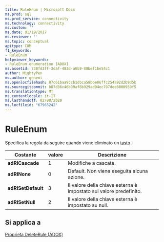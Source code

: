 ```yaml
---
title: RuleEnum | Microsoft Docs
ms.prod: sql
ms.prod_service: connectivity
ms.technology: connectivity
ms.custom: ''
ms.date: 01/19/2017
ms.reviewer: ''
ms.topic: conceptual
apitype: COM
f1_keywords:
- RuleEnum
helpviewer_keywords:
- RuleEnum enumeration [ADOX]
ms.assetid: 738fd3ff-3daf-483d-a0b9-88bef1be54c1
author: MightyPen
ms.author: genemi
ms.openlocfilehash: 87c61baa93cb1dbca58bbe86ffc254a92d2b9d5b
ms.sourcegitcommit: b87d36c46b39af8b929ad94ec707dee8800950f5
ms.translationtype: MT
ms.contentlocale: it-IT
ms.lasthandoff: 02/08/2020
ms.locfileid: "67965242"
---
```

# <a name="ruleenum"></a>RuleEnum
Specifica la regola da seguire quando viene eliminato un [tasto](../../../ado/reference/adox-api/key-object-adox.md) .  
  
|Costante|valore|Descrizione|  
|--------------|-----------|-----------------|  
|**adRICascade**|1|Modifiche a cascata.|  
|**adRINone**|0|Default. Non viene eseguita alcuna azione.|  
|**adRISetDefault**|3|Il valore della chiave esterna è impostato sul valore predefinito.|  
|**adRISetNull**|2|Il valore della chiave esterna è impostato su null.|  
  
## <a name="applies-to"></a>Si applica a  
 [Proprietà DeleteRule (ADOX)](../../../ado/reference/adox-api/deleterule-property-adox.md)

